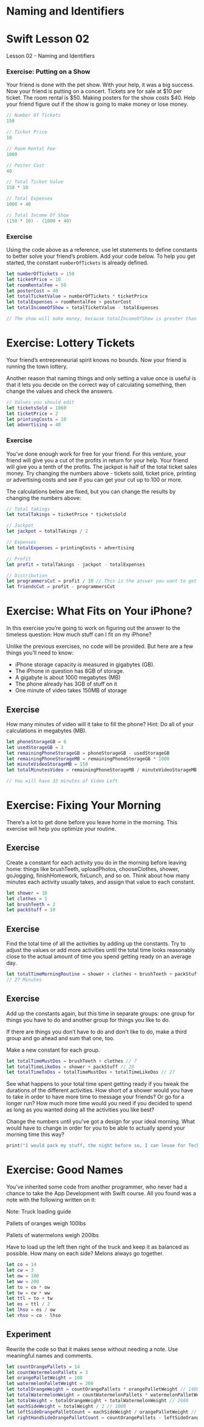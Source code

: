 # Naming and Identifiers

# Swift Lesson 02
Lesson 02 - Naming and Identifiers

### Exercise: Putting on a Show
Your friend is done with the pet show. With your help, it was a big success. Now your friend is putting on a concert. Tickets are for sale at $10 per ticket. The room rental is $50. Making posters for the show costs $40. Help your friend figure out if the show is going to make money or lose money.

```swift
// Number Of Tickets
150

// Ticket Price
10

// Room Rental Fee
1000

// Poster Cost
40

// Total Ticket Value
150 * 10

// Total Expenses
1000 + 40

// Total Income Of Show
(150 * 10) - (1000 + 40)
```

### Exercise
Using the code above as a reference, use let statements to define constants to better solve your friend’s problem.
Add your code below. To help you get started, the constant ```numberOfTickets``` is already defined.

```swift
let numberOfTickets = 150
let ticketPrice = 10
let roomRentalFee = 50
let posterCost = 40
let totalTicketValue = numberOfTickets * ticketPrice
let totalExpenses = roomRentalFee + posterCost
let totalIncomeOfShow = totalTicketValue - totalExpenses

// The show will make money, because totalIncomeOfShow is greater than 0.
```

# Exercise: Lottery Tickets
Your friend’s entrepreneurial spirit knows no bounds. Now your friend is running the town lottery.

Another reason that naming things and only setting a value once is useful is that it lets you decide on the correct way of calculating something, then change the values and check the answers.

```swift
// Values you should edit
let ticketsSold = 1060
let ticketPrice = 2
let printingCosts = 10
let advertising = 40
```

### Exercise
You’ve done enough work for free for your friend. For this venture, your friend will give you a cut of the profits in return for your help. Your friend will give you a tenth of the profits. The jackpot is half of the total ticket sales money. Try changing the numbers above - tickets sold, ticket price, printing or advertising costs and see if you can get your cut up to 100 or more.

The calculations below are fixed, but you can change the results by changing the numbers above:

```swift
// Total takings
let totalTakings = ticketPrice * ticketsSold

// Jackpot
let jackpot = totalTakings / 2

// Expenses
let totalExpenses = printingCosts + advertising

// Profit
let profit = totalTakings - jackpot - totalExpenses

// Distribution
let programmersCut = profit / 10 // This is the answer you want to get over 100! 👉 
let friendsCut = profit - programmersCut
```

# Exercise: What Fits on Your iPhone?

In this exercise you’re going to work on figuring out the answer to the timeless question: How much stuff can I fit on my iPhone?

Unlike the previous exercises, no code will be provided. But here are a few things you’ll need to know:

* iPhone storage capacity is measured in gigabytes (GB).
* The iPhone in question has 8GB of storage.
* A gigabyte is about 1000 megabytes (MB)
* The phone already has 3GB of stuff on it
* One minute of video takes 150MB of storage

## Exercise

How many minutes of video will it take to fill the phone?
Hint: Do all of your calculations in megabytes (MB).

```swift
let phoneStorageGB = 8
let usedStorageGB = 3
let remainingPhoneStorageGB = phoneStorageGB - usedStorageGB
let remainingPhoneStorageMB = remainingPhoneStorageGB * 1000
let minuteVideoStorageMB = 150
let totalMinutesVideo = remainingPhoneStorageMB / minuteVideoStorageMB

// You will have 33 minutes of Video Left
```
# Exercise: Fixing Your Morning

There’s a lot to get done before you leave home in the morning. This exercise will help you optimize your routine.

## Exercise
Create a constant for each activity you do in the morning before leaving home: things like brushTeeth, uploadPhotos, chooseClothes, shower, goJogging, finishHomework, fixLunch, and so on. Think about how many minutes each activity usually takes, and assign that value to each constant.

```swift
let shower = 10
let clothes = 5
let brushTeeth = 2
let packStuff = 10
```

## Exercise
Find the total time of all the activities by adding up the constants. Try to adjust the values or add more activities until the total time looks reasonably close to the actual amount of time you spend getting ready on an average day.

```swift
let totalTimeMorningRoutine = shower + clothes + brushTeeth + packStuff
// 27 Minutes
```

## Exercise
Add up the constants again, but this time in separate groups: one group for things you have to do and another group for things you like to do.

If there are things you don’t have to do and don't like to do, make a third group and go ahead and sum that one, too. 

Make a new constant for each group.

```swift
let totalTimeMustDos = brushTeeth + clothes // 7
let totalTimeLikeDos = shower + packStuff // 20
let totalTimeToDos = totalTimeMustDos + totalTimeLikeDos // 27
```
See what happens to your total time spent getting ready if you tweak the durations of the different activities. How short of a shower would you have to take in order to have more time to message your friends? Or go for a longer run? How much more time would you need if you decided to spend as long as you wanted doing all the activities you like best?

Change the numbers until you’ve got a design for your ideal morning. What would have to change in order for you to be able to actually spend your morning time this way?

```swift
print("I would pack my stuff, the night before so, I can levae for Tech 7 minutes earlier")
```

# Exercise: Good Names
You’ve inherited some code from another programmer, who never had a chance to take the App Development with Swift course. All you found was a note with the following written on it:

Note:
Truck loading guide

Pallets of oranges weigh 100lbs

Pallets of watermelons weigh 200lbs

Have to load up the left then right of the truck and keep it as balanced as possible. How many on each side? Melons always go together.

``` swift
let co = 14
let cw = 3
let ow = 100
let ww = 200
let to = co * ow
let tw = cw * ww
let ttl = to + tw
let es = ttl / 2
let lhso = es / ow
let rhso = co - lhso
```

## Experiment
Rewrite the code so that it makes sense without needing a note. Use meaningful names and comments.

```swift
let countOrangePallets = 14
let countWatermelonPallets = 3
let orangePalletWeight = 100
let watermelonPalletWeight = 200
let totalOrangeWeight = countOrangePallets * orangePalletWeight // 1400
let totalWatermelonWeight = countWatermelonPallets * watermelonPalletWeight // 600
let totalWeight = totalOrangeWeight + totalWatermelonWeight // 2000
let eachSideWeight = totalWeight / 2 // 1000
let leftSideOrangePalletCount = eachSideWeight / orangePalletWeight // 10
let rightHandSideOrangePalletCount = countOrangePallets - leftSideOrangePalletCount // 4
```

